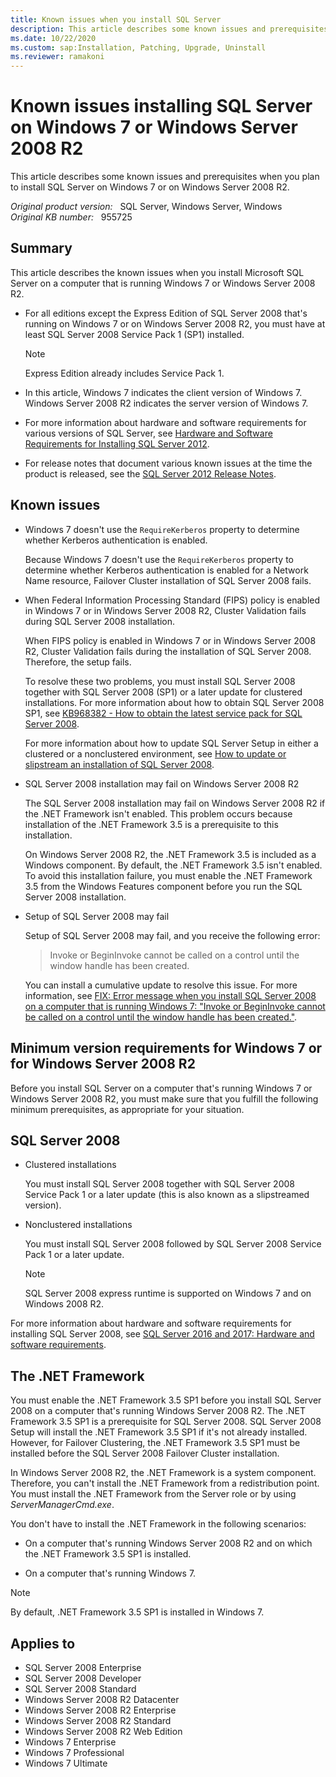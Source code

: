 ```yaml
---
title: Known issues when you install SQL Server
description: This article describes some known issues and prerequisites when you plan to install SQL Server on Windows 7 or on Windows Server 2008 R2.
ms.date: 10/22/2020
ms.custom: sap:Installation, Patching, Upgrade, Uninstall
ms.reviewer: ramakoni
---
```

# Known issues installing SQL Server on Windows 7 or Windows Server 2008 R2

This article describes some known issues and prerequisites when you plan to install SQL Server on Windows 7 or on Windows Server 2008 R2.

_Original product version:_ &nbsp; SQL Server, Windows Server, Windows  
_Original KB number:_ &nbsp; 955725

## Summary

This article describes the known issues when you install Microsoft SQL Server on a computer that is running Windows 7 or Windows Server 2008 R2.

- For all editions except the Express Edition of SQL Server 2008 that's running on Windows 7 or on Windows Server 2008 R2, you must have at least SQL Server 2008 Service Pack 1 (SP1) installed.

    > [!NOTE]
    > Express Edition already includes Service Pack 1.

- In this article, Windows 7 indicates the client version of Windows 7. Windows Server 2008 R2 indicates the server version of Windows 7.

- For more information about hardware and software requirements for various versions of SQL Server, see [Hardware and Software Requirements for Installing SQL Server 2012](/previous-versions/sql/sql-server-2012/ms143506(v=sql.110)).

- For release notes that document various known issues at the time the product is released, see the [SQL Server 2012 Release Notes](/sql/sql-server/sql-server-2012-release-notes).

## Known issues

- Windows 7 doesn't use the `RequireKerberos` property to determine whether Kerberos authentication is enabled.

  Because Windows 7 doesn't use the `RequireKerberos` property to determine whether Kerberos authentication is enabled for a Network Name resource, Failover Cluster installation of SQL Server 2008 fails.

- When Federal Information Processing Standard (FIPS) policy is enabled in Windows 7 or in Windows Server 2008 R2, Cluster Validation fails during SQL Server 2008 installation.

  When FIPS policy is enabled in Windows 7 or in Windows Server 2008 R2, Cluster Validation fails during the installation of SQL Server 2008. Therefore, the setup fails.

  To resolve these two problems, you must install SQL Server 2008 together with SQL Server 2008 (SP1) or a later update for clustered installations. For more information about how to obtain SQL Server 2008 SP1, see [KB968382 - How to obtain the latest service pack for SQL Server 2008](https://support.microsoft.com/help/968382).

  For more information about how to update SQL Server Setup in either a clustered or a nonclustered environment, see [How to update or slipstream an installation of SQL Server 2008](https://support.microsoft.com/help/955392).

- SQL Server 2008 installation may fail on Windows Server 2008 R2

  The SQL Server 2008 installation may fail on Windows Server 2008 R2 if the .NET Framework isn't enabled. This problem occurs because installation of the .NET Framework 3.5 is a prerequisite to this installation.

  On Windows Server 2008 R2, the .NET Framework 3.5 is included as a Windows component. By default, the .NET Framework 3.5 isn't enabled. To avoid this installation failure, you must enable the .NET Framework 3.5 from the Windows Features component before you run the SQL Server 2008 installation.

- Setup of SQL Server 2008 may fail

  Setup of SQL Server 2008 may fail, and you receive the following error:

  > Invoke or BeginInvoke cannot be called on a control until the window handle has been created.

  You can install a cumulative update to resolve this issue. For more information, see [FIX: Error message when you install SQL Server 2008 on a computer that is running Windows 7: "Invoke or BeginInvoke cannot be called on a control until the window handle has been created."](https://support.microsoft.com/help/975055).

## Minimum version requirements for Windows 7 or for Windows Server 2008 R2

Before you install SQL Server on a computer that's running Windows 7 or Windows Server 2008 R2, you must make sure that you fulfill the following minimum prerequisites, as appropriate for your situation.

## SQL Server 2008

- Clustered installations

    You must install SQL Server 2008 together with SQL Server 2008 Service Pack 1 or a later update (this is also known as a slipstreamed version).

- Nonclustered installations

    You must install SQL Server 2008 followed by SQL Server 2008 Service Pack 1 or a later update.

    > [!NOTE]
    > SQL Server 2008 express runtime is supported on Windows 7 and on Windows 2008 R2.

For more information about hardware and software requirements for installing SQL Server 2008, see [SQL Server 2016 and 2017: Hardware and software requirements](/sql/sql-server/install/hardware-and-software-requirements-for-installing-sql-server).

## The .NET Framework

You must enable the .NET Framework 3.5 SP1 before you install SQL Server 2008 on a computer that's running Windows Server 2008 R2. The .NET Framework 3.5 SP1 is a prerequisite for SQL Server 2008. SQL Server 2008 Setup will install the .NET Framework 3.5 SP1 if it's not already installed. However, for Failover Clustering, the .NET Framework 3.5 SP1 must be installed before the SQL Server 2008 Failover Cluster installation.

In Windows Server 2008 R2, the .NET Framework is a system component. Therefore, you can't install the .NET Framework from a redistribution point. You must install the .NET Framework from the Server role or by using *ServerManagerCmd.exe*.

You don't have to install the .NET Framework in the following scenarios:

- On a computer that's running Windows Server 2008 R2 and on which the .NET Framework 3.5 SP1 is installed.

- On a computer that's running Windows 7.

> [!NOTE]
> By default, .NET Framework 3.5 SP1 is installed in Windows 7.

## Applies to

- SQL Server 2008 Enterprise
- SQL Server 2008 Developer
- SQL Server 2008 Standard
- Windows Server 2008 R2 Datacenter
- Windows Server 2008 R2 Enterprise
- Windows Server 2008 R2 Standard
- Windows Server 2008 R2 Web Edition
- Windows 7 Enterprise
- Windows 7 Professional
- Windows 7 Ultimate
